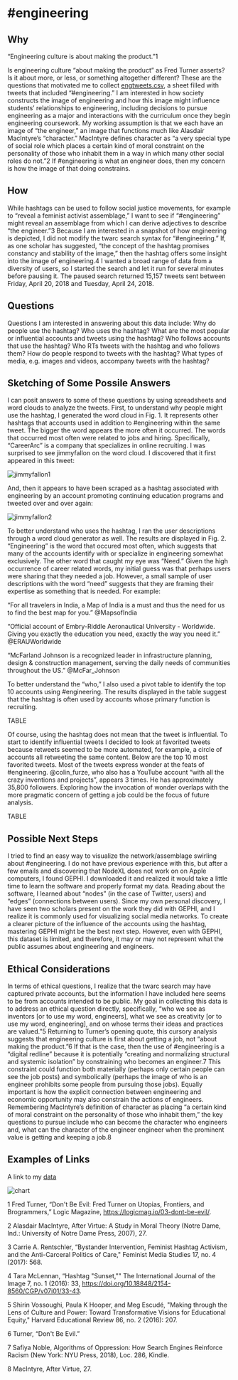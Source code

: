 # #engineering

## Why

“Engineering culture is about making the product.”1 

Is engineering culture “about making the product” as Fred Turner asserts? Is it about more, or less, or something altogether different? These are the questions that motivated me to collect [engtweets.csv](https://github.com/msyang7/datastory/blob/master/data/engtweets.csv), a sheet filled with tweets that included “#engineering.” I am interested in how society constructs the image of engineering and how this image might influence students’ relationships to engineering, including decisions to pursue engineering as a major and interactions with the curriculum once they begin engineering coursework. My working assumption is that we each have an image of “the engineer,” an image that functions much like Alasdair MacIntyre’s “character.” MacIntyre defines character as “a very special type of social role which places a certain kind of moral constraint on the personality of those who inhabit them in a way in which many other social roles do not.”2 If #engineering is what an engineer does, then my concern is how the image of that doing constrains. 

## How

While hashtags can be used to follow social justice movements, for example to “reveal a feminist activist assemblage,” I want to see if “#engineering” might reveal an assemblage from which I can derive adjectives to describe “the engineer.”3 Because I am interested in a snapshot of how engineering is depicted, I did not modify the twarc search syntax for “#engineering.”  If, as one scholar has suggested, “the concept of the hashtag promises constancy and stability of the image,” then the hashtag offers some insight into the image of engineering.4 I wanted a broad range of data from a diversity of users, so I started the search and let it run for several minutes before pausing it. The paused search returned 15,157 tweets sent between Friday, April 20, 2018 and Tuesday, April 24, 2018.


## Questions

Questions I am interested in answering about this data include:
Why do people use the hashtag?
Who uses the hashtag?
What are the most popular or influential accounts and tweets using the hashtag?
Who follows accounts that use the hashtag?
Who RTs tweets with the hashtag and who follows them?
How do people respond to tweets with the hashtag?
What types of media, e.g. images and videos, accompany tweets with the hashtag?


## Sketching of Some Possile Answers


I can posit answers to some of these questions by using spreadsheets and word clouds to analyze the tweets. First, to understand why people might use the hashtag, I generated the word cloud in Fig. 1. It represents other hashtags that accounts used in addition to #engineering within the same tweet. The bigger the word appears the more often it occurred. The words that occurred most often were related to jobs and hiring. Specifically, “CareerArc” is a company that specializes in online recruiting. I was surprised to see jimmyfallon on the word cloud. I discovered that it first appeared in this tweet:

![jimmyfallon1](https://github.com/msyang7/datastory/blob/master/images/jimmyfallon1.png)


And, then it appears to have been scraped as a hashtag associated with engineering by an account promoting continuing education programs and tweeted over and over again: 

![jimmyfallon2](https://github.com/msyang7/datastory/blob/master/images/jimmyfallon2.png)


To better understand who uses the hashtag, I ran the user descriptions through a word cloud generator as well. The results are displayed in Fig. 2. “Engineering” is the word that occured most often, which suggests that many of the accounts identify with or specialize in engineering somewhat exclusively. The other word that caught my eye was “Need.” Given the high occurrence of career related words, my initial guess was that perhaps users were sharing that they needed a job. However, a small sample of user descriptions with the word “need” suggests that they are framing their expertise as something that is needed. For example:


“For all travelers in India, a Map of India is a must and thus the need for us to find the best map for you.” @MapsofIndia


“Official account of Embry-Riddle Aeronautical University - Worldwide. Giving you exactly the education you need, exactly the way you need it.”  @ERAUWorldwide


“McFarland Johnson is a recognized leader in infrastructure planning, design & construction management, serving the daily needs of communities throughout the US.” @McFar_Johnson
 
 
To better understand the “who,” I also used a pivot table to identify the top 10 accounts using #engineering. The results displayed in the table suggest that the hashtag is often used by accounts whose primary function is recruiting.


TABLE


Of course, using the hashtag does not mean that the tweet is influential. To start to identify influential tweets I decided to look at favorited tweets because retweets seemed to be more automated, for example, a circle of accounts all retweeting the same content. Below are the top 10 most favorited tweets. Most of the tweets express wonder at the feats of #engineering. @colin_furze, who also has a YouTube account “with all the crazy inventions and projects”, appears 3 times. He has approximately 35,800 followers. Exploring how the invocation of wonder overlaps with the more pragmatic concern of getting a job could be the focus of future analysis.   


TABLE

## Possible Next Steps

I tried to find an easy way to visualize the network/assemblage swirling about #engineering. I do not have previous experience with this, but after a few emails and discovering that NodeXL does not work on on Apple computers, I found GEPHI. I downloaded it and realized it would take a little time to learn the software and properly format my data. Reading about the software, I learned about “nodes” (in the case of Twitter, users) and “edges” (connections between users). Since my own personal discovery, I have seen two scholars present on the work they did with GEPHI, and I realize it is commonly used for visualizing social media networks. To create a clearer picture of the influence of the accounts using the hashtag, mastering GEPHI might be the best next step. However, even with GEPHI, this dataset is limited, and therefore, it may or may not represent what the public assumes about engineering and engineers.

## Ethical Considerations

In terms of ethical questions, I realize that the twarc search may have captured private accounts, but the information I have included here seems to be from accounts intended to be public. My goal in collecting this data is to address an ethical question directly, specifically, “who we see as inventors [or to use my word, engineers], what we see as creativity [or to use my word, engineering], and on whose terms their ideas and practices are valued.”5 Returning to Turner’s opening quote, this cursory analysis suggests that engineering culture is first about getting a job, not “about making the product.”6 If that is the case, then the use of #engineering is a “digital redline” because it is potentially “creating and normalizing structural and systemic isolation” by constraining who becomes an engineer.7 This constraint could function both materially (perhaps only certain people can see the job posts) and symbolically (perhaps the image of who is an engineer prohibits some people from pursuing those jobs). Equally important is how the explicit connection between engineering and economic opportunity may also constrain the actions of engineers. Remembering MacIntyre’s definition of character as placing “a certain kind of moral constraint on the personality of those who inhabit them,” the key questions to pursue include who can become the character who engineers and, what can the character of the engineer engineer when the prominent value is getting and keeping a job.8 


## Examples of Links

A link to my [data](https://github.com/umd-mith/datastory/raw/master/data/dh.csv)

![chart](https://github.com/umd-mith/datastory/raw/master/images/chart.png)

1 Fred Turner, “Don't Be Evil: Fred Turner on Utopias, Frontiers, and Brogrammers,” Logic Magazine, https://logicmag.io/03-dont-be-evil/.

2 Alasdair MacIntyre, After Virtue: A Study in Moral Theory (Notre Dame, Ind.: University of Notre Dame Press, 2007), 27. 

3 Carrie A. Rentschler, “Bystander Intervention, Feminist Hashtag Activism, and the Anti-Carceral Politics of Care," Feminist Media Studies 17, no. 4 (2017): 568.

4 Tara McLennan, “Hashtag "Sunset,"" The International Journal of the Image 7, no. 1 (2016): 33,  https://doi.org/10.18848/2154-8560/CGP/v07i01/33-43.

5 Shirin Vossoughi, Paula K Hooper, and Meg Escudé, "Making through the Lens of Culture and Power: Toward Transformative Visions for Educational Equity," Harvard Educational Review 86, no. 2 (2016): 207.

6 Turner, “Don't Be Evil.”

7 Safiya Noble, Algorithms of Oppression: How Search Engines Reinforce Racism (New York: NYU Press, 2018), Loc. 286, Kindle.

8 MacIntyre, After Virtue, 27.
